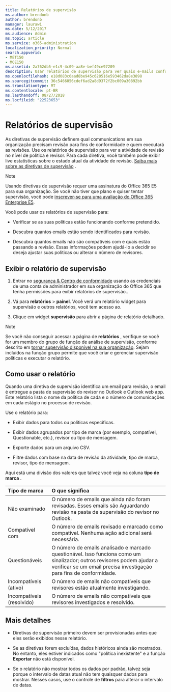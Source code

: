 ```yaml
---
title: Relatórios de supervisão
ms.author: brendonb
author: brendonb
manager: laurawi
ms.date: 5/12/2017
ms.audience: Admin
ms.topic: article
ms.service: o365-administration
localization_priority: Normal
search.appverid:
- MET150
- MOE150
ms.assetid: 2a762db5-e1c9-4c09-aa8e-bef49ce97209
description: Usar relatórios de supervisão para ver quais e-mails conformidade precisa revisar e quem ele deve executar.
ms.openlocfilehash: e18d083c0aad8be945c628516e593462da8e3898
ms.sourcegitcommit: 36c5466056cdef6ad2a8d9372f2bc009a30892bb
ms.translationtype: MT
ms.contentlocale: pt-BR
ms.lasthandoff: 08/27/2018
ms.locfileid: "22523653"
---
```

# <a name="supervision-reports"></a>Relatórios de supervisão

As diretivas de supervisão definem qual communications em sua organização precisam revisão para fins de conformidade e quem executará as revisões. Use os relatórios de supervisão para ver a atividade de revisão no nível de política e revisor. Para cada diretiva, você também pode exibir live estatísticas sobre o estado atual da atividade de revisão. [Saiba mais sobre as diretivas de supervisão](configure-supervision-policies.md) . 
  
> [!NOTE]
> Usando diretivas de supervisão requer uma assinatura do Office 365 E5 para sua organização. Se você não tiver que plano e quiser tentar supervisão, você pode [inscrever-se para uma avaliação do Office 365 Enterprise E5](https://go.microsoft.com/fwlink/p/?LinkID=698279). 
  
Você pode usar os relatórios de supervisão para:
  
- Verificar se as suas políticas estão funcionando conforme pretendido. 
    
- Descubra quantos emails estão sendo identificados para revisão.
    
- Descubra quantos emails não são compatíveis com e quais estão passando a revisão. Essas informações podem ajudá-lo a decidir se deseja ajustar suas políticas ou alterar o número de revisores.
    
## <a name="view-the-supervision-report"></a>Exibir o relatório de supervisão

1. Entrar no [segurança &amp; Centro de conformidade](https://protection.office.com/) usando as credenciais de uma conta de administrador em sua organização do Office 365 que tenha permissões para exibir relatórios de supervisão.. 
    
2. Vá para **relatórios** \> **painel**. Você verá um relatório widget para supervisão e outros relatórios, você tem acesso ao.
    
3. Clique em widget **supervisão** para abrir a página de relatório detalhado. 
    
> [!NOTE]
> Se você não conseguir acessar a página de **relatórios** , verifique se você for um membro do grupo de função de análise de supervisão, conforme descrito em [tornar supervisão disponível na sua organização](configure-supervision-policies.md#SRavailable). Sejam incluídos na função grupo permite que você criar e gerenciar supervisão políticas e executar o relatório. 
  
## <a name="how-to-use-the-report"></a>Como usar o relatório

Quando uma diretiva de supervisão identifica um email para revisão, o email é entregue a pasta de supervisão do revisor no Outlook e Outlook web app. Este relatório lista o nome da política de cada e o número de comunicações em cada estágio no processo de revisão.
  
Use o relatório para:
  
- Exibir dados para todos ou políticas específicas.
    
- Exibir dados agrupados por tipo de marca (por exemplo, compatível, Questionable, etc.), revisor ou tipo de mensagem.
    
- Exporte dados para um arquivo CSV.
    
- Filtre dados com base na data de revisão da atividade, tipo de marca, revisor, tipo de mensagem.
    
Aqui está uma divisão dos valores que talvez você veja na coluna **tipo de marca** . 
  
|**Tipo de marca**|**O que significa**|
|:-----|:-----|
|Não examinado  <br/> |O número de emails que ainda não foram revisadas. Esses emails são Aguardando revisão na pasta de supervisão do revisor no Outlook.  <br/> |
|Compatível com  <br/> |O número de emails revisado e marcado como compatível. Nenhuma ação adicional será necessária.  <br/> |
|Questionáveis  <br/> |O número de emails analisado e marcado questionável. Isso funciona como um sinalizador; outros revisores podem ajudar a verificar se um email precisa investigação para fins de conformidade.  <br/> |
|Incompatíveis (ativo)  <br/> |O número de emails não compatíveis que revisores estão atualmente investigando.  <br/> |
|Incompatíveis (resolvido)  <br/> |O número de emails não compatíveis que revisores investigados e resolvido.  <br/> |
   
## <a name="more-details"></a>Mais detalhes

- Diretivas de supervisão primeiro devem ser provisionadas antes que eles serão exibidos nesse relatório.
    
- Se as diretivas forem excluídas, dados históricos ainda são mostrados. No entanto, eles estiver indicados como "política inexistente" e a função **Exportar** não está disponível. 
    
- Se o relatório não mostrar todos os dados por padrão, talvez seja porque o intervalo de datas atual não tem quaisquer dados para mostrar. Nesses casos, use o controle de **filtros** para alterar o intervalo de datas. 
    

